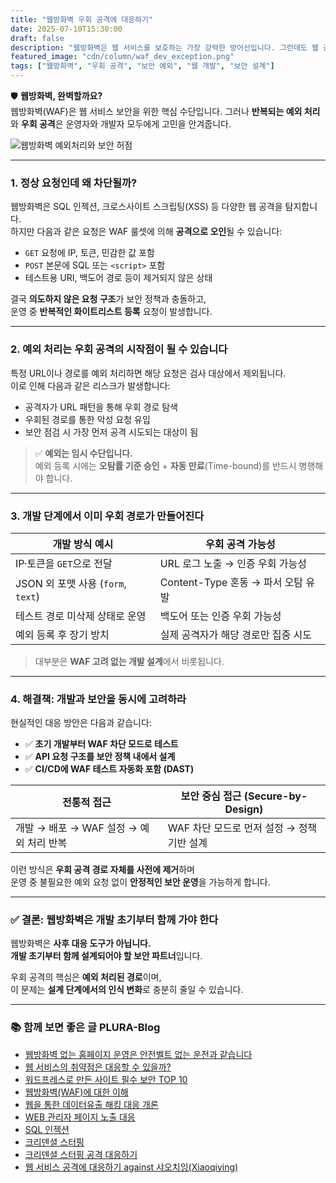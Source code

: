 ```yaml
---
title: "웹방화벽 우회 공격에 대응하기"
date: 2025-07-10T15:30:00
draft: false
description: "웹방화벽은 웹 서비스를 보호하는 가장 강력한 방어선입니다. 그런데도 웹 공격에 대응하는 일은 왜 이토록 어려울까요? 그 원인과 해결 방안을 제시합니다."
featured_image: "cdn/column/waf_dev_exception.png"
tags: ["웹방화벽", "우회 공격", "보안 예외", "웹 개발", "보안 설계"]
---
```


🛡️ **웹방화벽, 완벽할까요?**  
웹방화벽(WAF)은 웹 서비스 보안을 위한 핵심 수단입니다. 그러나 **반복되는 예외 처리**와 **우회 공격**은 운영자와 개발자 모두에게 고민을 안겨줍니다.

<!--more-->

![웹방화벽 예외처리와 보안 허점](https://blog.plura.io/cdn/column/waf_dev_exception.png)

---

### 1. **정상 요청인데 왜 차단될까?**

웹방화벽은 SQL 인젝션, 크로스사이트 스크립팅(XSS) 등 다양한 웹 공격을 탐지합니다.  
하지만 다음과 같은 요청은 WAF 룰셋에 의해 **공격으로 오인**될 수 있습니다:

- `GET` 요청에 IP, 토큰, 민감한 값 포함  
- `POST` 본문에 SQL 또는 `<script>` 포함  
- 테스트용 URI, 백도어 경로 등이 제거되지 않은 상태  

결국 **의도하지 않은 요청 구조**가 보안 정책과 충돌하고,  
운영 중 **반복적인 화이트리스트 등록** 요청이 발생합니다.

---

### 2. **예외 처리는 우회 공격의 시작점이 될 수 있습니다**

특정 URL이나 경로를 예외 처리하면 해당 요청은 검사 대상에서 제외됩니다.  
이로 인해 다음과 같은 리스크가 발생합니다:

- 공격자가 URL 패턴을 통해 우회 경로 탐색  
- 우회된 경로를 통한 악성 요청 유입  
- 보안 점검 시 가장 먼저 공격 시도되는 대상이 됨  

> ✅ **예외는 임시 수단입니다.**  
> 예외 등록 시에는 **오탐률 기준 승인** + **자동 만료**(Time-bound)를 반드시 병행해야 합니다.

---

### 3. **개발 단계에서 이미 우회 경로가 만들어진다**

| 개발 방식 예시                        | 우회 공격 가능성                        |
|-------------------------------------|--------------------------------------|
| IP·토큰을 `GET`으로 전달             | URL 로그 노출 → 인증 우회 가능성      |
| JSON 외 포맷 사용 (`form`, `text`)   | Content-Type 혼동 → 파서 오탐 유발     |
| 테스트 경로 미삭제 상태로 운영       | 백도어 또는 인증 우회 가능성          |
| 예외 등록 후 장기 방치               | 실제 공격자가 해당 경로만 집중 시도    |

> 대부분은 **WAF 고려 없는 개발 설계**에서 비롯됩니다.

---

### 4. **해결책: 개발과 보안을 동시에 고려하라**

현실적인 대응 방안은 다음과 같습니다:

- ✅ **초기 개발부터 WAF 차단 모드로 테스트**  
- ✅ **API 요청 구조를 보안 정책 내에서 설계**  
- ✅ **CI/CD에 WAF 테스트 자동화 포함 (DAST)**  

| 전통적 접근                             | 보안 중심 접근 (Secure-by-Design)           |
|----------------------------------------|--------------------------------------------|
| 개발 → 배포 → WAF 설정 → 예외 처리 반복     | WAF 차단 모드로 먼저 설정 → 정책 기반 설계 |

이런 방식은 **우회 공격 경로 자체를 사전에 제거**하며  
운영 중 불필요한 예외 요청 없이 **안정적인 보안 운영**을 가능하게 합니다.

---

### ✅ 결론: 웹방화벽은 개발 초기부터 함께 가야 한다

웹방화벽은 **사후 대응 도구가 아닙니다.**  
**개발 초기부터 함께 설계되어야 할 보안 파트너**입니다.

우회 공격의 핵심은 **예외 처리된 경로**이며,  
이 문제는 **설계 단계에서의 인식 변화**로 충분히 줄일 수 있습니다.

---

### 📚 함께 보면 좋은 글 PLURA-Blog

- [웹방화벽 없는 홈페이지 운영은 안전벨트 없는 운전과 같습니다](https://blog.plura.io/ko/column/web-application-firewall-is-like-a-seatbelt/)
- [웹 서비스의 취약점은 대응할 수 있을까?](https://blog.plura.io/ko/column/vulnerabilities_web/)
- [워드프레스로 만든 사이트 필수 보안 TOP 10](https://blog.plura.io/ko/column/wordpress_security_top10/)
- [웹방화벽(WAF)에 대한 이해](https://blog.plura.io/ko/column/onpremise_inline_waf/)
- [웹을 통한 데이터유출 해킹 대응 개론](https://blog.plura.io/ko/column/dlp/)
- [WEB 관리자 페이지 노출 대응](https://blog.plura.io/ko/respond/admin_page_exposure_mitigation/)
- [SQL 인젝션](https://blog.plura.io/ko/respond/sql_injection/)
- [크리덴셜 스터핑](https://blog.plura.io/ko/respond/credential_stuffing/)
- [크리덴셜 스터핑 공격 대응하기](https://blog.plura.io/ko/respond/credential-stuffing-countermeasures/)
- [웹 서비스 공격에 대응하기 against 샤오치잉(Xiaoqiying)](https://blog.plura.io/ko/respond/web-service-attack-response-against-xiaoqiying/)
